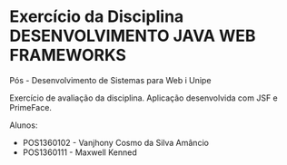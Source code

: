 Exercício da Disciplina DESENVOLVIMENTO JAVA WEB FRAMEWORKS
===================
Pós - Desenvolvimento de Sistemas para Web i Unipe

Exercício de avaliação da disciplina. Aplicação desenvolvida com JSF e PrimeFace.

Alunos: 

- POS1360102 - Vanjhony Cosmo da Silva Amâncio
- POS1360111 - Maxwell Kenned 
  